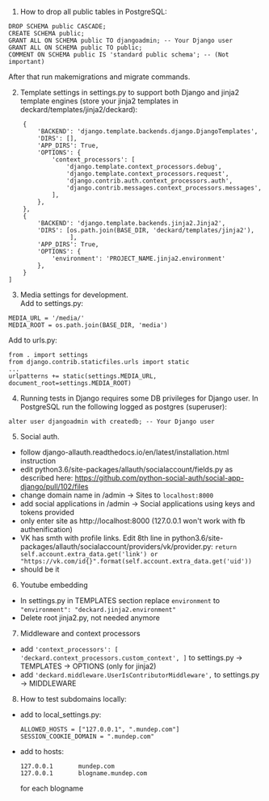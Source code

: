 1. How to drop all public tables in PostgreSQL:

```
DROP SCHEMA public CASCADE;
CREATE SCHEMA public;
GRANT ALL ON SCHEMA public TO djangoadmin; -- Your Django user
GRANT ALL ON SCHEMA public TO public;
COMMENT ON SCHEMA public IS 'standard public schema'; -- (Not important)
```
After that run makemigrations and migrate commands.


2. Template settings in settings.py to support both Django and jinja2 template engines
(store your jinja2 templates in deckard/templates/jinja2/deckard):

```TEMPLATES = [
    {
        'BACKEND': 'django.template.backends.django.DjangoTemplates',
        'DIRS': [],
        'APP_DIRS': True,
        'OPTIONS': {
            'context_processors': [
                'django.template.context_processors.debug',
                'django.template.context_processors.request',
                'django.contrib.auth.context_processors.auth',
                'django.contrib.messages.context_processors.messages',
            ],
        },
    },
    {
        'BACKEND': 'django.template.backends.jinja2.Jinja2',
        'DIRS': [os.path.join(BASE_DIR, 'deckard/templates/jinja2'),
                 ],
        'APP_DIRS': True,
        'OPTIONS': {
            'environment': 'PROJECT_NAME.jinja2.environment'
        },
    }
]
```

3. Media settings for development.  
Add to settings.py:
```
MEDIA_URL = '/media/'
MEDIA_ROOT = os.path.join(BASE_DIR, 'media')
```

Add to urls.py:
```
from . import settings
from django.contrib.staticfiles.urls import static
...
urlpatterns += static(settings.MEDIA_URL, document_root=settings.MEDIA_ROOT)
```

4. Running tests in Django requires some DB privileges for Django user.
 In PostgreSQL run the following logged as postgres (superuser):
 
 ```alter user djangoadmin with createdb; -- Your Django user```

5. Social auth.
 * follow django-allauth.readthedocs.io/en/latest/installation.html instruction
 * edit python3.6/site-packages/allauth/socialaccount/fields.py as described here: https://github.com/python-social-auth/social-app-django/pull/102/files
 * change domain name in /admin -> Sites to `localhost:8000`
 * add social applications in /admin -> Social applications using keys and tokens provided
 * only enter site as http://localhost:8000 (127.0.0.1 won't work with fb authenification)
 * VK has smth with profile links. Edit 8th line in python3.6/site-packages/allauth/socialaccount/providers/vk/provider.py: `return self.account.extra_data.get('link') or "https://vk.com/id{}".format(self.account.extra_data.get('uid'))`
 * should be it

6. Youtube embedding
 * In settings.py in TEMPLATES section replace `environment` to ```"environment": "deckard.jinja2.environment"```
 * Delete root jinja2.py, not needed anymore

7. Middleware and context processors
 * add ```'context_processors': [
                'deckard.context_processors.custom_context',
            ]``` to settings.py -> TEMPLATES -> OPTIONS (only for jinja2)
 * add ```'deckard.middleware.UserIsContributorMiddleware',``` to settings.py -> MIDDLEWARE

8. How to test subdomains locally:
 * add to local_settings.py:
    ```
    ALLOWED_HOSTS = ["127.0.0.1", ".mundep.com"]
    SESSION_COOKIE_DOMAIN = ".mundep.com"
    ```
 * add to hosts:
    ```
    127.0.0.1       mundep.com
    127.0.0.1       blogname.mundep.com
    ```
    for each blogname
